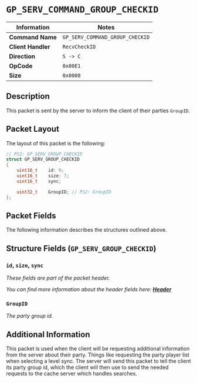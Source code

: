 # `GP_SERV_COMMAND_GROUP_CHECKID`

| Information               | Notes |
|---                        |---    |
| **Command Name**          | `GP_SERV_COMMAND_GROUP_CHECKID` |
| **Client Handler**        | `RecvCheckID` |
| **Direction**             | `S -> C` |
| **OpCode**                | `0x00E1` |
| **Size**                  | `0x0008` |

## Description

This packet is sent by the server to inform the client of their parties `GroupID`.

## Packet Layout

The layout of this packet is the following:

```cpp
// PS2: GP_SERV_GROUP_CHECKID
struct GP_SERV_GROUP_CHECKID
{
    uint16_t    id: 9;
    uint16_t    size: 7;
    uint16_t    sync;

    uint32_t    GroupID; // PS2: GroupID
};
```

## Packet Fields

The following information describes the structures outlined above.

## Structure Fields (`GP_SERV_GROUP_CHECKID`)

### `id`, `size`, `sync`

_These fields are part of the packet header._

_You can find more information about the header fields here: [**Header**](/world/HEADER.md)_

### `GroupID`

_The party group id._

## Additional Information

This packet is used when the client will be requesting additional information from the server about their party. Things like requesting the party player list when selecting a level sync. The server will send this packet to tell the client its party group id, which the client will then use to send the needed requests to the cache server which handles searches.
